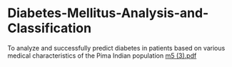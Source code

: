 # Diabetes-Mellitus-Analysis-and-Classification
To analyze and successfully predict diabetes in patients based on various medical characteristics of the Pima Indian population
[m5 (3).pdf](https://github.com/ria3010/Diabetes-Mellitus-Analysis-and-Classification/files/7354767/m5.3.pdf)
